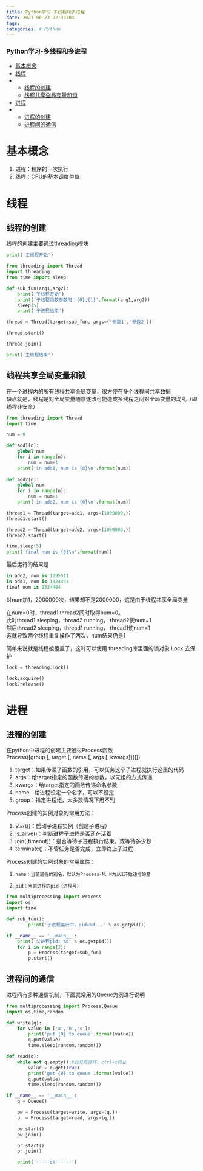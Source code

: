 ```yaml
---
title: Python学习-多线程和多进程
date: 2021-06-23 22:33:04
tags: 
categories: # Python
---
```


<!--more-->

### Python学习-多线程和多进程

- [基本概念](#_1)
- [线程](#_4)
- - [线程的创建](#_5)
  - [线程共享全局变量和锁](#_29)
- [进程](#_81)
- - [进程的创建](#_82)
  - [进程间的通信](#_117)

# 基本概念

1.  进程：程序的一次执行
2.  线程：CPU的基本调度单位

# 线程

## 线程的创建

线程的创建主要通过threading模块

```python
print('主线程开始')

from threading import Thread
import threading
from time import sleep

def sub_fun(arg1,arg2):
    print('子线程开始')
    print('子线程函数参数时：{0},{1}'.format(arg1,arg2))
    sleep(5)
    print('子进程结束')

thread = Thread(target=sub_fun, args=('参数1','参数2'))

thread.start()

thread.join()

print('主线程结束')
```

## 线程共享全局变量和锁

在一个进程内的所有线程共享全局变量，很方便在多个线程间共享数据  
缺点就是，线程是对全局变量随意遂改可能造成多线程之间对全局变量的混乱（即线程非安全）

```python
from threading import Thread
import time

num = 0 

def add1(n):
    global num
    for i in range(n):
        num = num+1
    print('in add1, num is {0}\n'.format(num))
    
def add2(n):
    global num
    for i in range(n):
        num = num+1
    print('in add2, num is {0}\n'.format(num))   

thread1 = Thread(target=add1, args=(1000000,))
thread1.start()

thread2 = Thread(target=add2, args=(1000000,))
thread2.start()

time.sleep(5)
print('final num is {0}\n'.format(num))
```

最后运行的结果是

```python
in add2, num is 1295511
in add1, num is 1324484
final num is 1324484
```

对num加1，2000000次，结果却不是2000000，这是由于线程共享全局变量

在num=0时，thread1 thread2同时取得num=0。  
此时thread1 sleeping，thread2 running， thread2使num=1  
然后thread2 sleeping，thread1 running， thread1使num=1  
这就导致两个线程重复操作了两次，num结果仍是1

简单来说就是线程被覆盖了，这时可以使用 threading库里面的锁对象 Lock 去保护

```python
lock = threading.Lock()

lock.acquire()
lock.release()
```

# 进程

## 进程的创建

在python中进程的创建主要通过Process函数  
Process\(\[group \[, target \[, name \[, args \[, kwargs\]\]\]\]\]\)

1.  target：如果传递了函数的引用，可以任务这个子进程就执行这里的代码
2.  args：给target指定的函数传递的参数，以元组的方式传递
3.  kwargs：给target指定的函数传递命名参数
4.  name：给进程设定一个名字，可以不设定
5.  group：指定进程组，大多数情况下用不到

Process创建的实例对象的常用方法：

1.  start\(\)：启动子进程实例（创建子进程）
2.  is\_alive\(\)：判断进程子进程是否还在活着
3.  join\(\[timeout\]\)：是否等待子进程执行结束，或等待多少秒
4.  terminate\(\)：不管任务是否完成，立即终止子进程

Process创建的实例对象的常用属性：

 1.     name：当前进程的别名，默认为Process-N，N为从1开始递增的整
 2.     pid：当前进程的pid（进程号）

```python
from multiprocessing import Process
import os
import time

def sub_fun():
        print('子进程运行中，pid=%d...' % os.getpid())

if __name__ == '__main__':
    print('父进程pid: %d' % os.getpid())
    for i in range(3):
        p = Process(target=sub_fun)
        p.start()
```

## 进程间的通信

进程间有多种通信机制，下面就常用的Queue为例进行说明

```python
from multiprocessing import Process,Queue
import os,time,random

def write(q):
    for value in ['a','b','c']:
        print('put {0} to queue'.format(value))
        q.put(value)
        time.sleep(random.random())

def read(q):
    while not q.empty():#此处死循环，ctrl+c终止
        value = q.get(True)
        print('get {0} to queue'.format(value))
        q.put(value)
        time.sleep(random.random())

if __name__ == '__main__':
    q = Queue()

    pw = Process(target=write, args=(q,))
    pr = Process(target=read, args=(q,))

    pw.start()
    pw.join()

    pr.start()
    pr.join()

    print('-----ok------')
```